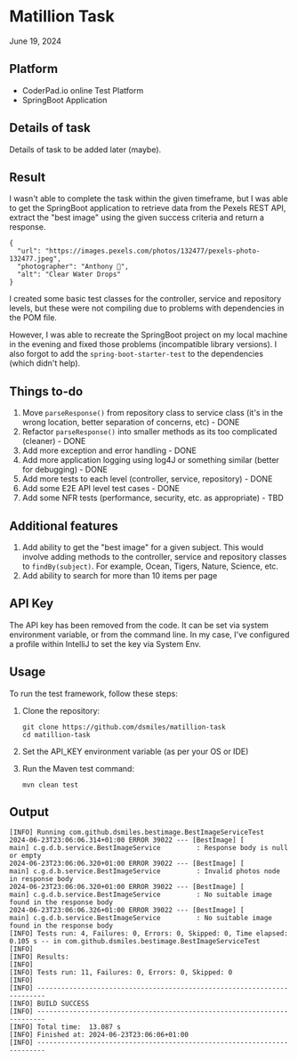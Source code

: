 # Matillion Task
June 19, 2024

## Platform
- CoderPad.io online Test Platform
- SpringBoot Application

## Details of task
Details of task to be added later (maybe).

## Result
I wasn't able to complete the task within the given timeframe, but I was able to get the SpringBoot application to retrieve data from the Pexels REST API, extract the "best image" using the given success criteria and return a response.

```http response
{
  "url": "https://images.pexels.com/photos/132477/pexels-photo-132477.jpeg",
  "photographer": "Anthony 🙂",
  "alt": "Clear Water Drops"
}
```

I created some basic test classes for the controller, service and repository levels, but these were not compiling due to problems with dependencies in the POM file.

However, I was able to recreate the SpringBoot project on my local machine in the evening and fixed those problems (incompatible library versions). I also forgot to add the `spring-boot-starter-test` to the dependencies (which didn't help).

## Things to-do
1. Move `parseResponse()` from repository class to service class (it's in the wrong location, better separation of concerns, etc) - DONE
2. Refactor `parseResponse()` into smaller methods as its too complicated (cleaner) - DONE 
3. Add more exception and error handling - DONE
4. Add more application logging using log4J or something similar (better for debugging) - DONE
5. Add more tests to each level (controller, service, repository) - DONE
6. Add some E2E API level test cases - DONE
7. Add some NFR tests (performance, security, etc. as appropriate) - TBD

## Additional features
1. Add ability to get the "best image" for a given subject. This would involve adding methods to the controller, service and repository classes to `findBy(subject)`. For example, Ocean, Tigers, Nature, Science, etc.
2. Add ability to search for more than 10 items per page

## API Key
The API key has been removed from the code. It can be set via system environment variable, or from the command line. In my case, I've configured a profile within IntelliJ to set the key via System Env.

## Usage

To run the test framework, follow these steps:

1. Clone the repository:
    ```
    git clone https://github.com/dsmiles/matillion-task
    cd matillion-task
    ```

3. Set the API_KEY environment variable (as per your OS or IDE)


3. Run the Maven test command:
    ```
    mvn clean test
    ```

## Output

```console
[INFO] Running com.github.dsmiles.bestimage.BestImageServiceTest
2024-06-23T23:06:06.314+01:00 ERROR 39022 --- [BestImage] [           main] c.g.d.b.service.BestImageService         : Response body is null or empty
2024-06-23T23:06:06.320+01:00 ERROR 39022 --- [BestImage] [           main] c.g.d.b.service.BestImageService         : Invalid photos node in response body
2024-06-23T23:06:06.320+01:00 ERROR 39022 --- [BestImage] [           main] c.g.d.b.service.BestImageService         : No suitable image found in the response body
2024-06-23T23:06:06.326+01:00 ERROR 39022 --- [BestImage] [           main] c.g.d.b.service.BestImageService         : No suitable image found in the response body
[INFO] Tests run: 4, Failures: 0, Errors: 0, Skipped: 0, Time elapsed: 0.105 s -- in com.github.dsmiles.bestimage.BestImageServiceTest
[INFO] 
[INFO] Results:
[INFO] 
[INFO] Tests run: 11, Failures: 0, Errors: 0, Skipped: 0
[INFO] 
[INFO] ------------------------------------------------------------------------
[INFO] BUILD SUCCESS
[INFO] ------------------------------------------------------------------------
[INFO] Total time:  13.087 s
[INFO] Finished at: 2024-06-23T23:06:06+01:00
[INFO] ------------------------------------------------------------------------
```
